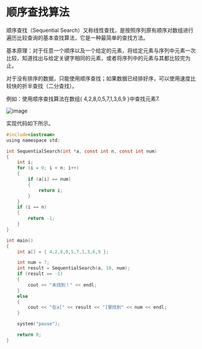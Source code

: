 # 顺序查找算法

顺序查找（Sequential Search）又称线性查找，是按照序列原有顺序对数组进行遍历比较查询的基本查找算法，它是一种最简单的查找方法。

基本原理：对于任意一个顺序以及一个给定的元素，将给定元素与序列中元素一次比较，知道找出与给定关键字相同的元素，或者将序列中的元素与其都比较完为止。

对于没有排序的数据，只能使用顺序查找；如果数据已经排好序，可以使用速度比较快的折半查找（二分查找）。

例如：使用顺序查找算法在数组{ 4,2,8,0,5,7,1,3,6,9 }中查找元素7.

![image](https://user-images.githubusercontent.com/72934930/162130957-e69e44c9-8966-4732-8169-31ef78b1e798.png)

实现代码如下所示。

```c
#include<iostream>
using namespace std;

int SequentialSearch(int *a, const int n, const int num)
{
	int i;
	for (i = 0; i < n; i++)
	{
		if (a[i] == num)
		{
			return i;
		}
	}
	if (i == n)
	{
		return -1;
	}
}

int main()
{
	int a[] = { 4,2,8,0,5,7,1,3,6,9 };

	int num = 7;
	int result = SequentialSearch(a, 10, num);
	if (result == -1)
	{
		cout << "未找到！" << endl;
	}
	else
	{
		cout << "在a[" << result << "]里找到" << num << endl;
	}

	system("pause");

	return 0;
}
```
